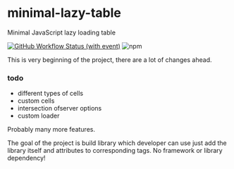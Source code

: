 # minimal-lazy-table
Minimal JavaScript lazy loading table

[![GitHub Workflow Status (with event)](https://img.shields.io/github/actions/workflow/status/pashaproton/minimal-lazy-table/test.yml?label=tests)](https://img.shields.io/github/actions/workflow/status/pashaproton/minimal-lazy-table/test.yml?label=tests)
![npm](https://img.shields.io/npm/dw/minimal-lazy-table)


This is very beginning of the project, there are a lot of changes ahead.

### todo

- different types of cells
- custom cells
- intersection ofserver options
- custom loader

Probably many more features.

The goal of the project is build library which developer can use just add the library itself and attributes to corresponding tags. No framework or library dependency!
